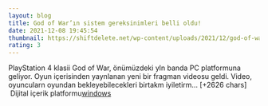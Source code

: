 ```yaml
--- 
layout: blog
title: God of War’ın sistem gereksinimleri belli oldu!
date: 2021-12-08 19:45:54
thumbnail: https://shiftdelete.net/wp-content/uploads/2021/12/god-of-war-sistem-gereksinimleri-bilgisi-belli-oldu.jpg
rating: 3
---
```

PlayStation 4 klasii God of War, önümüzdeki yln banda PC platformuna geliyor. Oyun içerisinden yaynlanan yeni bir fragman videosu geldi. Video, oyuncularn oyundan bekleyebilecekleri birtakm iyiletirm… [+2626 chars]</br>&nbsp;Dijital içerik platformu<a href="https://www.techno-light.net/">windows</a>